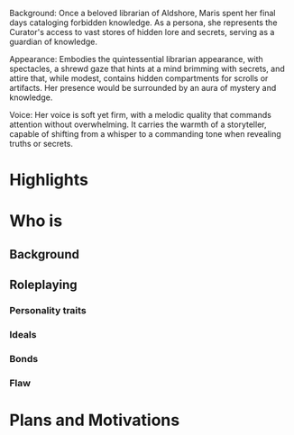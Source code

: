 Background: Once a beloved librarian of Aldshore, Maris spent her final days cataloging forbidden knowledge. As a persona, she represents the Curator's access to vast stores of hidden lore and secrets, serving as a guardian of knowledge.

Appearance: Embodies the quintessential librarian appearance, with spectacles, a shrewd gaze that hints at a mind brimming with secrets, and attire that, while modest, contains hidden compartments for scrolls or artifacts. Her presence would be surrounded by an aura of mystery and knowledge.

Voice: Her voice is soft yet firm, with a melodic quality that commands attention without overwhelming. It carries the warmth of a storyteller, capable of shifting from a whisper to a commanding tone when revealing truths or secrets.
# Highlights
# Who is 
## Background
## Roleplaying 
### Personality traits
### Ideals
### Bonds
### Flaw
# Plans and Motivations